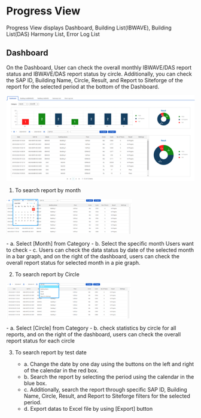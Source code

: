 # Progress View 

Progress View displays Dashboard, Building List(IBWAVE), Building List(DAS) Harmony List, Error Log List 

## Dashboard
On the Dashboard, User can check the overall monthly IBWAVE/DAS report status and IBWAVE/DAS report status by circle. Additionally, you can check the SAP ID, Building Name, Circle, Result, and Report to Siteforge of the report for the selected period at the bottom of the Dashboard.



<p align="center">
  <img src="https://github.com/Innowireless-SE/5G_Vuze_Inbuilding_User_Manual/blob/master/docs/images/ProgressView/2-1-1.png?raw=true">
</p>






1.	To search report by month
      <p align="center">
  <img src="https://github.com/Innowireless-SE/5G_Vuze_Inbuilding_User_Manual/blob/master/docs/images/ProgressView/2-2-2.png?raw=true">
</p>
    - a.	Select [Month] from Category
    - b.	Select the specific month Users want to check
    - c.	Users can check the data status by date of the selected month in a bar graph, and on the right of the dashboard,
      users can check the overall report status for selected month in a pie graph.

2.	To search report by Circle 
       <p align="center">
  <img src="https://github.com/Innowireless-SE/5G_Vuze_Inbuilding_User_Manual/blob/master/docs/images/ProgressView/2-2-3.png?raw=true">
</p>
    - a.	Select [Circle] from Category
    - b.	check statistics by circle for all reports, and on the right of the dashboard, users can check the overall report status for each circle

3.	To search report by test date
 
    - a.	Change the date by one day using the buttons on the left and right of the calendar in the red box.
    - b.	Search the report by selecting the period using the calendar in the blue box.
    - c.	Additionally, search the report through specific SAP ID, Building Name, Circle, Result, and Report to Siteforge filters for the selected period.
    - d.	Export datas to Excel file by using [Export] button

